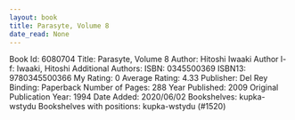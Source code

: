 ```yaml
---
layout: book
title: Parasyte, Volume 8
date_read: None
---
```


Book Id: 6080704
Title: Parasyte, Volume 8
Author: Hitoshi Iwaaki
Author l-f: Iwaaki, Hitoshi
Additional Authors: 
ISBN: 0345500369
ISBN13: 9780345500366
My Rating: 0
Average Rating: 4.33
Publisher: Del Rey
Binding: Paperback
Number of Pages: 288
Year Published: 2009
Original Publication Year: 1994
Date Added: 2020/06/02
Bookshelves: kupka-wstydu
Bookshelves with positions: kupka-wstydu (#1520)

